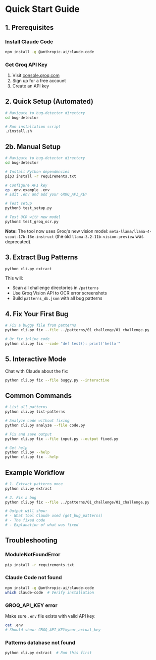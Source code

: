 # Quick Start Guide

## 1. Prerequisites

### Install Claude Code
```bash
npm install -g @anthropic-ai/claude-code
```

### Get Groq API Key
1. Visit [console.groq.com](https://console.groq.com/keys)
2. Sign up for a free account
3. Create an API key

## 2. Quick Setup (Automated)

```bash
# Navigate to bug-detector directory
cd bug-detector

# Run installation script
./install.sh
```

## 2b. Manual Setup

```bash
# Navigate to bug-detector directory
cd bug-detector

# Install Python dependencies
pip3 install -r requirements.txt

# Configure API key
cp .env.example .env
# Edit .env and add your GROQ_API_KEY

# Test setup
python3 test_setup.py

# Test OCR with new model
python3 test_groq_ocr.py
```

**Note:** The tool now uses Groq's new vision model: `meta-llama/llama-4-scout-17b-16e-instruct` (the old `llama-3.2-11b-vision-preview` was deprecated).

## 3. Extract Bug Patterns

```bash
python cli.py extract
```

This will:
- Scan all challenge directories in `/patterns`
- Use Groq Vision API to OCR error screenshots
- Build `patterns_db.json` with all bug patterns

## 4. Fix Your First Bug

```bash
# Fix a buggy file from patterns
python cli.py fix --file ../patterns/01_challenge/01_challenge.py

# Or fix inline code
python cli.py fix --code "def test(): print('hello'"
```

## 5. Interactive Mode

Chat with Claude about the fix:
```bash
python cli.py fix --file buggy.py --interactive
```

## Common Commands

```bash
# List all patterns
python cli.py list-patterns

# Analyze code without fixing
python cli.py analyze --file code.py

# Fix and save output
python cli.py fix --file input.py --output fixed.py

# Get help
python cli.py --help
python cli.py fix --help
```

## Example Workflow

```bash
# 1. Extract patterns once
python cli.py extract

# 2. Fix a bug
python cli.py fix --file ../patterns/01_challenge/01_challenge.py

# Output will show:
# - What tool Claude used (get_bug_patterns)
# - The fixed code
# - Explanation of what was fixed
```

## Troubleshooting

### ModuleNotFoundError
```bash
pip install -r requirements.txt
```

### Claude Code not found
```bash
npm install -g @anthropic-ai/claude-code
which claude-code  # Verify installation
```

### GROQ_API_KEY error
Make sure `.env` file exists with valid API key:
```bash
cat .env
# Should show: GROQ_API_KEY=your_actual_key
```

### Patterns database not found
```bash
python cli.py extract  # Run this first
```
